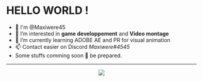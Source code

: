 # **HELLO WORLD !**
- 🙌 I'm @Maxiwere45
- 👀 I’m interested in **game developpement** and **Video montage**
- 🌱 I’m currently learning ADOBE AE and PR for visual animation
- 📫 Contact easier on Discord *Maxiwere#4545*
- Some stuffs comming soon 🤗 be prepared.

---

<p align="center">
  <a href="https://skillicons.dev">
    <img src="https://skillicons.dev/icons?i=py,git,c,html,css,vscode,discord,c,java,linux,md,pr,ae" />
  </a>
</p>
